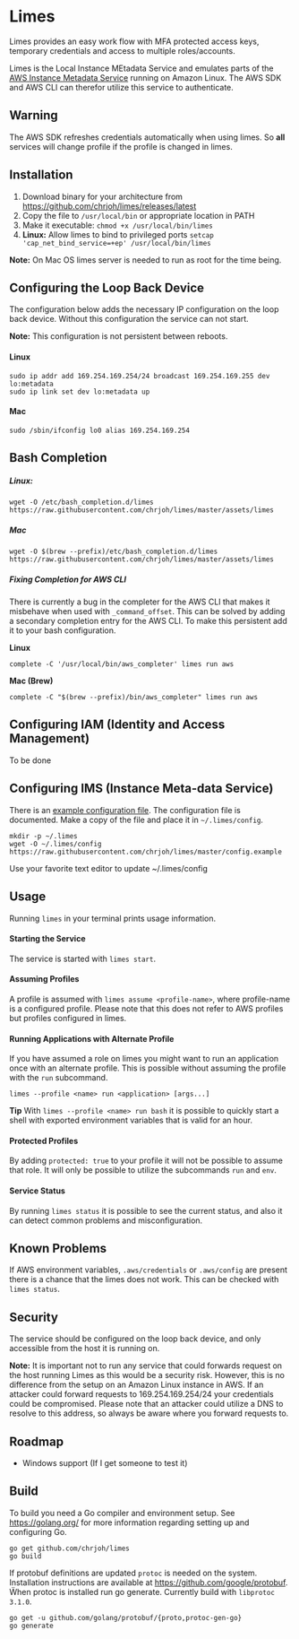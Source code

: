 # Limes
Limes provides an easy work flow with MFA protected access keys, temporary credentials and access to multiple roles/accounts.

Limes is the Local Instance MEtadata Service and emulates parts of the [AWS Instance Metadata Service](http://docs.aws.amazon.com/AWSEC2/latest/UserGuide/ec2-instance-metadata.html) running on Amazon Linux. The AWS SDK and AWS CLI can therefor utilize this service to authenticate.

## Warning
The AWS SDK refreshes credentials automatically when using limes. So **all** services will change profile if the profile is changed in limes.

##  Installation
1. Download binary for your architecture from https://github.com/chrjoh/limes/releases/latest
2. Copy the file to `/usr/local/bin` or appropriate location in PATH
3. Make it executable: `chmod +x /usr/local/bin/limes`
4. **Linux:** Allow limes to bind to privileged ports `setcap 'cap_net_bind_service=+ep' /usr/local/bin/limes`

**Note:** On Mac OS limes server is needed to run as root for the time being.

## Configuring the Loop Back Device
The configuration below adds the necessary IP configuration on the loop back device. Without this configuration the service can not start.

**Note:** This configuration is not persistent between reboots.

#### Linux
```
sudo ip addr add 169.254.169.254/24 broadcast 169.254.169.255 dev lo:metadata
sudo ip link set dev lo:metadata up
```

#### Mac
```
sudo /sbin/ifconfig lo0 alias 169.254.169.254
```

## Bash Completion

##### Linux:
```
wget -O /etc/bash_completion.d/limes https://raw.githubusercontent.com/chrjoh/limes/master/assets/limes
```

##### Mac
```
wget -O $(brew --prefix)/etc/bash_completion.d/limes https://raw.githubusercontent.com/chrjoh/limes/master/assets/limes
```

##### Fixing Completion for AWS CLI
There is currently a bug in the completer for the AWS CLI that makes it misbehave when used with `_command_offset`. This can be solved by adding a secondary completion entry for the AWS CLI. To make this persistent add it to your bash configuration.

**Linux**
```
complete -C '/usr/local/bin/aws_completer' limes run aws
```

**Mac (Brew)**
```
complete -C "$(brew --prefix)/bin/aws_completer" limes run aws
```

## Configuring IAM (Identity and Access Management)
To be done

## Configuring IMS (Instance Meta-data Service)
There is an [example configuration file](https://github.com/chrjoh/limes/blob/master/config.example). The configuration file is documented. Make a copy of the file and place it in `~/.limes/config`.

```
mkdir -p ~/.limes
wget -O ~/.limes/config https://raw.githubusercontent.com/chrjoh/limes/master/config.example
```

Use your favorite text editor to update ~/.limes/config

## Usage
Running `limes` in your terminal prints usage information.

#### Starting the Service
The service is started with `limes start`.

#### Assuming Profiles
A profile is assumed with `limes assume <profile-name>`, where profile-name is a configured profile. Please note that this does not refer to AWS profiles but profiles configured in limes.

#### Running Applications with Alternate Profile
If you have assumed a role on limes you might want to run an application once with an alternate profile. This is possible without assuming the profile with the `run` subcommand.

```
limes --profile <name> run <application> [args...]
```

**Tip**
With `limes --profile <name> run bash` it is possible to quickly start a shell with exported environment variables that is valid for an hour.

#### Protected Profiles
By adding `protected: true` to your profile it will not be possible to assume that role. It will only be possible to utilize the subcommands `run` and `env`.

#### Service Status
By running `limes status` it is possible to see the current status, and also it can detect common problems and misconfiguration.

## Known Problems
If AWS environment variables, `.aws/credentials` or `.aws/config` are present there is a chance that the limes does not work. This can be checked with `limes status`.

## Security
The service should be configured on the loop back device, and only accessible from the host it is running on.

**Note:** It is important not to run any service that could forwards request on the host running Limes as this would be a security risk. However, this is no difference from the setup on an Amazon Linux instance in AWS. If an attacker could forward requests to 169.254.169.254/24 your credentials could be compromised. Please note that an attacker could utilize a DNS to resolve to this address, so always be aware where you forward requests to.

## Roadmap
* Windows support (If I get someone to test it)

## Build
To build you need a Go compiler and environment setup. See https://golang.org/ for more information regarding setting up and configuring Go.

```
go get github.com/chrjoh/limes
go build
```

If protobuf definitions are updated `protoc` is needed on the system. Installation instructions are available at https://github.com/google/protobuf. Ẅhen protoc is installed run go generate. Currently build with `libprotoc 3.1.0`.

```
go get -u github.com/golang/protobuf/{proto,protoc-gen-go}
go generate
```
